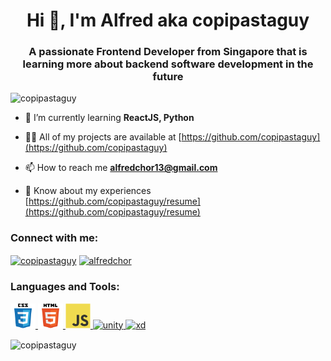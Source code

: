 <h1 align="center">Hi 👋, I'm Alfred aka copipastaguy</h1>
<h3 align="center">A passionate Frontend Developer from Singapore that is learning more about backend software development in the future</h3>

<p align="left"> <img src="https://komarev.com/ghpvc/?username=copipastaguy&label=Profile%20views&color=e8a32c&style=flat" alt="copipastaguy" /> </p>

- 🌱 I’m currently learning **ReactJS, Python**

- 👨‍💻 All of my projects are available at [https://github.com/copipastaguy](https://github.com/copipastaguy)

- 📫 How to reach me **alfredchor13@gmail.com**

- 📄 Know about my experiences [https://github.com/copipastaguy/resume](https://github.com/copipastaguy/resume)

<h3 align="left">Connect with me:</h3>
<p align="left">
<a href="https://linkedin.com/in/copipastaguy" target="blank"><img align="center" src="https://raw.githubusercontent.com/rahuldkjain/github-profile-readme-generator/master/src/images/icons/Social/linked-in-alt.svg" alt="copipastaguy" height="30" width="40" /></a>
<a href="https://www.behance.net/alfredchor" target="blank"><img align="center" src="https://raw.githubusercontent.com/rahuldkjain/github-profile-readme-generator/master/src/images/icons/Social/behance.svg" alt="alfredchor" height="30" width="40" /></a>
</p>

<h3 align="left">Languages and Tools:</h3>
<p align="left"> <a href="https://www.w3schools.com/css/" target="_blank" rel="noreferrer"> <img src="https://raw.githubusercontent.com/devicons/devicon/master/icons/css3/css3-original-wordmark.svg" alt="css3" width="40" height="40"/> </a> <a href="https://www.w3.org/html/" target="_blank" rel="noreferrer"> <img src="https://raw.githubusercontent.com/devicons/devicon/master/icons/html5/html5-original-wordmark.svg" alt="html5" width="40" height="40"/> </a> <a href="https://developer.mozilla.org/en-US/docs/Web/JavaScript" target="_blank" rel="noreferrer"> <img src="https://raw.githubusercontent.com/devicons/devicon/master/icons/javascript/javascript-original.svg" alt="javascript" width="40" height="40"/> </a> <a href="https://unity.com/" target="_blank" rel="noreferrer"> <img src="https://www.vectorlogo.zone/logos/unity3d/unity3d-icon.svg" alt="unity" width="40" height="40"/> </a> <a href="https://www.adobe.com/products/xd.html" target="_blank" rel="noreferrer"> <img src="https://cdn.worldvectorlogo.com/logos/adobe-xd.svg" alt="xd" width="40" height="40"/> </a> </p>

<p><img align="center" src="https://github-readme-stats.vercel.app/api/top-langs?username=copipastaguy&show_icons=true&locale=en&layout=compact" alt="copipastaguy" /></p>
